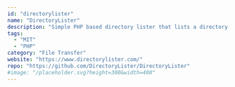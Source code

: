 ```yaml
---
id: "directorylister"
name: "DirectoryLister"
description: "Simple PHP based directory lister that lists a directory and all its sub-directories and allows you to navigate there within."
tags:
  - "MIT"
  - "PHP"
category: "File Transfer"
website: "https://www.directorylister.com/"
repo: "https://github.com/DirectoryLister/DirectoryLister"
#image: "/placeholder.svg?height=300&width=400"
---
```


